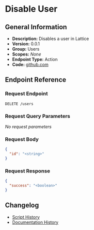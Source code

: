 <!-- BEGIN GENERATED CONTENT -->
# Disable User

## General Information

- **Description:** Disables a user in Lattice
- **Version:** 0.0.1
- **Group:** Users
- **Scopes:** _None_
- **Endpoint Type:** Action
- **Code:** [github.com](https://github.com/NangoHQ/integration-templates/tree/main/integrations/zapier-scim/actions/disable-user.ts)


## Endpoint Reference

### Request Endpoint

`DELETE /users`

### Request Query Parameters

_No request parameters_

### Request Body

```json
{
  "id": "<string>"
}
```

### Request Response

```json
{
  "success": "<boolean>"
}
```

## Changelog

- [Script History](https://github.com/NangoHQ/integration-templates/commits/main/integrations/zapier-scim/actions/disable-user.ts)
- [Documentation History](https://github.com/NangoHQ/integration-templates/commits/main/integrations/zapier-scim/actions/disable-user.md)

<!-- END  GENERATED CONTENT -->

